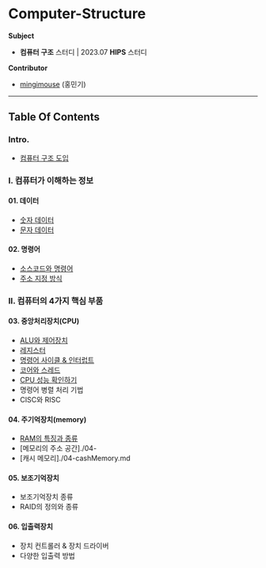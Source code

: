 # Computer-Structure
**Subject**

- **컴퓨터 구조** 스터디 | 2023.07 **HIPS** 스터디

**Contributor**

- [mingimouse](https://github.com/mingimouse) (홍민기)

---

## Table Of Contents

### Intro.

- [컴퓨터 구조 도입](./00-intro.md)

### I. 컴퓨터가 이해하는 정보

#### 01. 데이터

- [숫자 데이터](./01-numericData.md)
- [문자 데이터](./01-charData.md)

#### 02. 명령어

- [소스코드와 명령어](./02-instruction.md)
- [주소 지정 방식](./02-addressingMode.md)

### II. 컴퓨터의 4가지 핵심 부품

#### 03. 중앙처리장치(CPU)

- [ALU와 제어장치](./03-aluNcu.md)
- [레지스터](./03-register.md)
- [명령어 사이클 & 인터럽트](./03-cycleNinterrupt.md)
- [코어와 스레드](./03-coreNthread.md)
- [CPU 성능 확인하기](03-cpuCheck.md)
- 명령어 병렬 처리 기법
- CISC와 RISC

#### 04. 주기억장치(memory)

- [RAM의 특징과 종류](./04-ram.md)
- [메모리의 주소 공간]./04-
- [캐시 메모리]./04-cashMemory.md

#### 05. 보조기억장치

- 보조기억장치 종류
- RAID의 정의와 종류

#### 06. 입출력장치

- 장치 컨트롤러 & 장치 드라이버
- 다양한 입출력 방법
